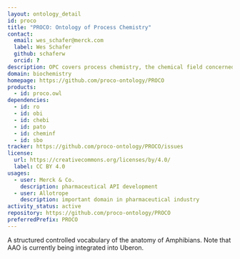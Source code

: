 ```yaml
---
layout: ontology_detail
id: proco
title: "PROCO: Ontology of Process Chemistry"
contact:
  email: wes_schafer@merck.com
  label: Wes Schafer
  github: schaferw
  orcid: ?
description: OPC covers process chemistry, the chemical field concerned with scaling up laboratory syntheses to commercially viable processes.
domain: biochemistry
homepage: https://github.com/proco-ontology/PROCO
products:
  - id: proco.owl
dependencies:
  - id: ro
  - id: obi
  - id: chebi
  - id: pato
  - id: cheminf
  - id: sbo
tracker: https://github.com/proco-ontology/PROCO/issues
license:
  url: https://creativecommons.org/licenses/by/4.0/
  label: CC BY 4.0
usages:
  - user: Merck & Co.
    description: pharmaceutical API development
  - user: Allotrope
    description: important domain in pharmaceutical industry
activity_status: active
repository: https://github.com/proco-ontology/PROCO
preferredPrefix: PROCO
---
```


A structured controlled vocabulary of the anatomy of Amphibians. Note that AAO is currently being integrated into Uberon.


